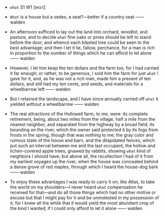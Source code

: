 - `what` S1 W1 [wɑ:t]



-  `What` is a house but a sedes, a seat?﻿—better if a country seat —— walden

-  An afternoon sufficed to lay out the land into orchard, woodlot, and pasture, and to decide `what` fine oaks or pines should be left to stand before the door, and whence each blasted tree could be seen to the best advantage; and then I let it lie, fallow, perchance, for a man is rich in proportion to the number of things which he can afford to let alone —— walden

-  However, I let him keep the ten dollars and the farm too, for I had carried it far enough; or rather, to be generous, I sold him the farm for just `what` I gave for it, and, as he was not a rich man, made him a present of ten dollars, and still had my ten cents, and seeds, and materials for a wheelbarrow left —— walden

-  But I retained the landscape, and I have since annually carried off `what` it yielded without a wheelbarrow —— walden

- The real attractions of the Hollowell farm, to me, were: its complete retirement, being, about two miles from the village, half a mile from the nearest neighbor, and separated from the highway by a broad field; its bounding on the river, which the owner said protected it by its fogs from frosts in the spring, though that was nothing to me; the gray color and ruinous state of the house and barn, and the dilapidated fences, which put such an interval between me and the last occupant; the hollow and lichen-covered apple trees, gnawed by rabbits, showing `what` kind of neighbors I should have; but above all, the recollection I had of it from my earliest voyages up the river, when the house was concealed behind a dense grove of red maples, through which I heard the house-dog bark —— walden

-  To enjoy these advantages I was ready to carry it on; like Atlas, to take the world on my shoulders﻿—I never heard `what` compensation he received for that﻿—and do all those things which had no other motive or excuse but that I might pay for it and be unmolested in my possession of it; for I knew all the while that it would yield the most abundant crop of the kind I wanted, if I could only afford to let it alone —— walden